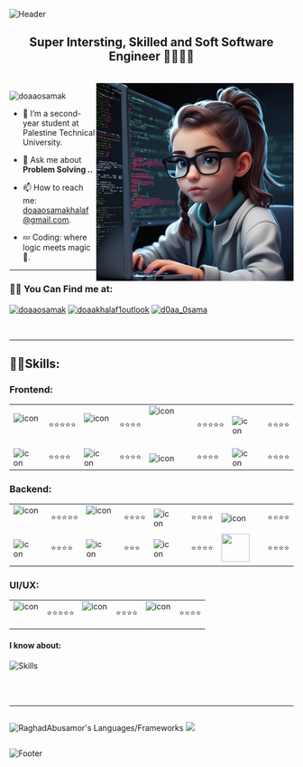 ![Header](https://capsule-render.vercel.app/api?type=waving&color=8a8cb2&height=222&section=header&text=Hi,%20I'm%20Doa'a%20Osama%20Khalaf!%20%F0%9F%91%8B&fontSize=45&colorA=8ECF6E&colorB=61BD4F&width=1000&fontColor=ffffff)
<h2 align="center"> Super Intersting, Skilled and Soft  Software Engineer 👩🏻‍💻💎 </h2>

<br>

<img align="right" alt="Coding" width="350" src="dddd.png">

<p align="left"> 
  <img src="https://komarev.com/ghpvc/?username=doaaosamak&label=Profile%20views&color=0e75b6&style=flat" alt="doaaosamak" /> 
</p>

- 🔭 I’m a second-year student at Palestine Technical University.

- 💬 Ask me about **Problem Solving ..**

- 📫 How to reach me: [doaaosamakhalaf@gmail.com](mailto:doaaosamakhalaf@gmail.com).

- 💤 Coding: where logic meets magic 🧠.

----
<h3 align="left">👋🏻 You Can Find me at:</h3>

<p align="left">
   <a href="https://www.linkedin.com/in/duaaosama/" target="blank"><img align="center" src="https://raw.githubusercontent.com/rahuldkjain/github-profile-readme-generator/master/src/images/icons/Social/linked-in-alt.svg" alt="doaaosamak" height="30" width="40" /></a>
  <a href="https://codeforces.com/profile/doaakhalaf1outlook" target="blank"><img align="center" src="https://raw.githubusercontent.com/rahuldkjain/github-profile-readme-generator/master/src/images/icons/Social/codeforces.svg" alt="doaakhalaf1outlook" height="30" width="40" /></a>
  <a href="https://leetcode.com/DoaaOsamaK/" target="blank"><img align="center" src="https://raw.githubusercontent.com/rahuldkjain/github-profile-readme-generator/master/src/images/icons/Social/leet-code.svg" alt="d0aa_0sama" height="30" width="40" /></a>
</p>

<br>

---


<h2 align="left">🙌🏻Skills:</h2>

### Frontend:

<table>
  <tr>
<td><div style="display: flex; align-items: flex-start;"><img src="https://skillicons.dev/icons?i=html&perline=11" alt="icon" width="45" height="45" /></div></td>
    <td>⭐⭐⭐⭐⭐</td>
<td><div style="display: flex; align-items: flex-start;"><img src="https://skillicons.dev/icons?i=css&perline=11" alt="icon" width="45" height="45" /></div></td>
    <td>⭐⭐⭐⭐</td>
    <td> <div style="display: flex; align-items: flex-start;"><img src="https://techstack-generator.vercel.app/js-icon.svg" alt="icon" width="70" height="70" /></div> 
</td>
    <td>⭐⭐⭐⭐⭐</td>
    <td>    <img src="https://skillicons.dev/icons?i=bootstrap&perline=11" alt="icon" style="width: 50px; height: 50px; margin-right: 18px; margin-bottom: 0px;" />
</td>
    <td>⭐⭐⭐⭐</td>
  </tr>
  <tr>
    <td>    <img src="https://techstack-generator.vercel.app/sass-icon.svg" alt="icon" width="65" style="width: 60px; height: 60px; margin-right: 18px; margin-bottom: 0px;" />
</td>
    <td>⭐⭐⭐⭐</td>
    <td>    <img src="https://skillicons.dev/icons?i=tailwind&perline=11" alt="icon" style="width: 60px; height: 60px; margin-right: 18px; margin-bottom: 0px;" />
</td>
    <td>⭐⭐⭐⭐</td>
    <td>    <img src="https://techstack-generator.vercel.app/react-icon.svg" alt="icon" width="65" style="width: 60px; height: 60px; margin-right: 18px; margin-bottom: 0px;" />
</td>
    <td>⭐⭐⭐⭐</td>
    <td>    <img src="https://skillicons.dev/icons?i=jquery&perline=11" alt="icon" style="width: 50px; height: 50px; margin-right: 18px; margin-bottom: 0px;" />
</td>
    <td>⭐⭐⭐⭐</td>
  </tr>
</table>

### Backend:

<table>
  <tr>
<td><div style="display: flex; align-items: flex-start;"><img src="https://skillicons.dev/icons?i=cs&perline=11" alt="icon" width="45" height="45" /></div></td>
    <td>⭐⭐⭐⭐⭐</td>
<td><div style="display: flex; align-items: flex-start;"><img src="https://skillicons.dev/icons?i=mysql&perline=11" alt="icon" width="45" height="45" /></div></td>
    <td>⭐⭐⭐⭐</td>
    <td>    <img src="https://skillicons.dev/icons?i=mongodb&perline=11" alt="icon" style="width: 50px; height: 50px; margin-right: 18px; margin-bottom: 0px;" />
</td>
    <td>⭐⭐⭐⭐</td>
    <td>    <img src="https://skillicons.dev/icons?i=fastapi&perline=11" alt="icon" style="width: 50px; height: 50px; margin-right: 18px; margin-bottom: 0px;" />
</td>
    <td>⭐⭐⭐⭐</td>
  </tr>
  <tr>
    <td>    <img src="https://skillicons.dev/icons?i=nextjs&perline=11" alt="icon" style="width: 60px; height: 60px; margin-right: 18px; margin-bottom: 0px;" />
</td>
    <td>⭐⭐⭐⭐</td>
    <td>    <img src="https://skillicons.dev/icons?i=express&perline=11" alt="icon" style="width: 50px; height: 50px; margin-right: 18px; margin-bottom: 0px;" />
</td>
    <td>⭐⭐⭐</td>
    <td>    <img src="https://skillicons.dev/icons?i=postman&perline=11" alt="icon" style="width: 50px; height: 50px; margin-right: 18px; margin-bottom: 0px;" />
</td>
    <td>⭐⭐⭐⭐</td>
     <td>    <img src="https://www.vectorlogo.zone/logos/atlassian_jira/atlassian_jira-icon.svg" style="width: 50px; height: 50px; margin-right: 18px; margin-bottom: 0px;" />
</td>
    <td>⭐⭐⭐⭐</td>
  </tr>
</table>


### UI/UX:
<table>
  <tr>
<td><div style="display: flex; align-items: flex-start;"><img src="https://skillicons.dev/icons?i=figma&perline=11" alt="icon" width="45" height="45" /></div></td>
    <td>⭐⭐⭐⭐⭐</td>
<td><div style="display: flex; align-items: flex-start;"><img src="https://skillicons.dev/icons?i=photoshop&perline=11" alt="icon" width="45" height="45" /></div></td>
    <td>⭐⭐⭐⭐</td>
    <td> <div style="display: flex; align-items: flex-start;"><img src="https://skillicons.dev/icons?i=illustrator&perline=11" alt="icon" width="45" height="45" /></div> 
</td>
    <td>⭐⭐⭐⭐</td>

   
</table>

<h4 align="left">I know about:</h4>


![Skills](https://skillicons.dev/icons?i=git,github,bash,md,vscode,flutter,unity,autocad&perline=11)

<br>


<!-- 
<div style="display: flex; align-items: flex-start;"><img src="https://techstack-generator.vercel.app/webpack-icon.svg" alt="icon" width="65" height="65" />
</div><div style="display: flex; align-items: flex-start;"><img src="https://techstack-generator.vercel.app/github-icon.svg" alt="icon" width="65" height="65" />
 -->

<br>

-------

<div style="display: flex; align-items: flex-start;">

  <p align = "center">
 <img src = "https://github-readme-stats.vercel.app/api/top-langs?username=Doaaosamak&show_icons=true&count_private=true&locale=en&layout=compact&langs_count=10&hide_border=true&bg_color=0d1117&title_color=559ff4&text_color=fcfcfc&icon_color=559ff4" alt = "RaghadAbusamor's Languages/Frameworks" width = 350 />
<img width=545 src="https://github-profile-summary-cards.vercel.app/api/cards/profile-details?username=doaaosamak&theme=gruvbox&hide_border=true" /></p>

<br> 

<!-- <img src="https://techstack-generator.vercel.app/ts-icon.svg" alt="icon" width="86" height="86" /> -->
<!-- <img src="https://techstack-generator.vercel.app/redux-icon.svg" alt="icon" width="86" height="86" />
<img src="https://techstack-generator.vercel.app/sass-icon.svg" alt="icon" width="86" height="86" /> -->
<!-- <img src="https://techstack-generator.vercel.app/webpack-icon.svg" alt="icon" width="86" height="86" /> -->
<!-- <img src="https://techstack-generator.vercel.app/gatsby-icon.svg" alt="icon" width="86" height="86" /> -->
<!-- <img src="https://techstack-generator.vercel.app/jest-icon.svg" alt="icon" width="86" height="86" /> -->
<!-- <img src="https://techstack-generator.vercel.app/eslint-icon.svg" alt="icon" width="86" height="86" /> -->
<!-- <img src="https://techstack-generator.vercel.app/docker-icon.svg" alt="icon" width="86" height="86" /> -->
<!-- <img src="https://techstack-generator.vercel.app/aws-icon.svg" alt="icon" width="86" height="86" /> -->
<!-- <img src="https://techstack-generator.vercel.app/restapi-icon.svg" alt="icon" width="86" height="86" /> -->
</div>

<!-- < ![gitartwork](gitartwork.svg)
![snake gif](https://github.com/doaaosamak/doaaosamak/blob/output/github-contribution-grid-snake.gif)
/> -->

![Footer](https://capsule-render.vercel.app/api?type=waving&color=8a8cb2&height=111&section=footer&colorA=8ECF6E&colorB=61BD4F)
